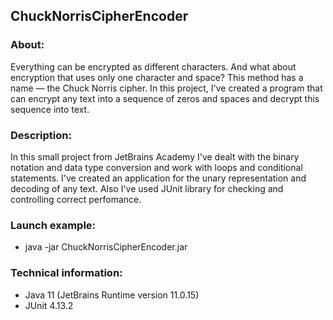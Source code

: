 ## ChuckNorrisCipherEncoder
### About:
Everything can be encrypted as different characters. And what about encryption that uses only one character 
and space? This method has a name — the Chuck Norris cipher. In this project, I've created a program that 
can encrypt any text into a sequence of zeros and spaces and decrypt this sequence into text.
### Description:
In this small project from JetBrains Academy I've dealt with the binary notation and data type conversion 
and work with loops and conditional statements. I've created an application for the unary representation 
and decoding of any text. Also I've used JUnit library for checking and controlling correct perfomance.
### Launch example:
* java -jar ChuckNorrisCipherEncoder.jar
### Technical information:
* Java 11 (JetBrains Runtime version 11.0.15)
* JUnit 4.13.2
